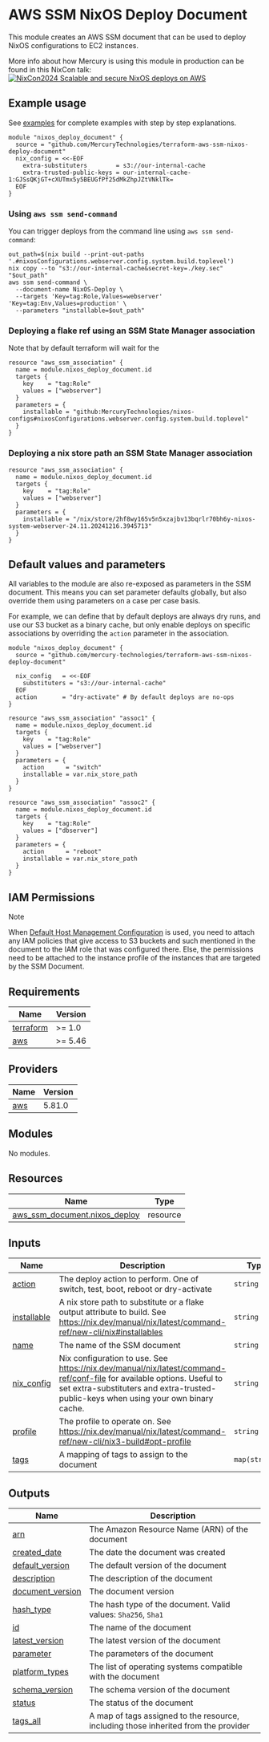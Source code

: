 # AWS SSM NixOS Deploy Document

This module creates an AWS SSM document that can be used to deploy NixOS
configurations to EC2 instances.

More info about how Mercury is using this module in production can be found in
this NixCon talk:
[![NixCon2024 Scalable and secure NixOS deploys on AWS](https://img.youtube.com/vi/Ee4JN3Fp17o/0.jpg)](https://www.youtube.com/watch?v=Ee4JN3Fp17o)

## Example usage

See [examples](./examples) for complete  examples with step by step explanations.

```hcl
module "nixos_deploy_document" {
  source = "github.com/MercuryTechnologies/terraform-aws-ssm-nixos-deploy-document"
  nix_config = <<-EOF
    extra-substituters        = s3://our-internal-cache
    extra-trusted-public-keys = our-internal-cache-1:GJSsQKjGT+cXUTmx5y5BEUGfPf25dMkZhpJZtVNklTk=
  EOF
}
```

### Using `aws ssm send-command`

You can trigger deploys from the command line using `aws ssm send-command`:

```shell
out_path=$(nix build --print-out-paths '.#nixosConfigurations.webserver.config.system.build.toplevel')
nix copy --to "s3://our-internal-cache&secret-key=./key.sec" "$out_path"
aws ssm send-command \
  --document-name NixOS-Deploy \
  --targets 'Key=tag:Role,Values=webserver' 'Key=tag:Env,Values=production' \
  --parameters "installable=$out_path"
```


### Deploying a flake ref using an SSM State Manager association

Note that by default terraform will wait for the 

```
resource "aws_ssm_association" {
  name = module.nixos_deploy_document.id
  targets {
    key    = "tag:Role"
    values = ["webserver"]
  }
  parameters = {
    installable = "github:MercuryTechnologies/nixos-configs#nixosConfigurations.webserver.config.system.build.toplevel"
  }
}
```

### Deploying a nix store path an SSM State Manager association

```
resource "aws_ssm_association" {
  name = module.nixos_deploy_document.id
  targets {
    key    = "tag:Role"
    values = ["webserver"]
  }
  parameters = {
    installable = "/nix/store/2hf8wy165v5n5xzajbv13bqrlr70bh6y-nixos-system-webserver-24.11.20241216.3945713"
  }
}
```

## Default values and parameters

All variables to the module are also re-exposed as parameters in the SSM
document. This means you can set parameter defaults globally, but also override
them using parameters on a case per case basis.

For example, we can define that by default deploys are always dry runs, and use
our S3 bucket as a binary cache, but only enable deploys on specific
associations by overriding the `action` parameter in the association.

```hcl
module "nixos_deploy_document" {
  source = "github.com/mercury-technologies/terraform-aws-ssm-nixos-deploy-document"

  nix_config   = <<-EOF
    substituters = "s3://our-internal-cache"
  EOF
  action       = "dry-activate" # By default deploys are no-ops
}

resource "aws_ssm_association" "assoc1" {
  name = module.nixos_deploy_document.id
  targets {
    key    = "tag:Role"
    values = ["webserver"]
  }
  parameters = {
    action      = "switch"
    installable = var.nix_store_path
  }
}

resource "aws_ssm_association" "assoc2" {
  name = module.nixos_deploy_document.id
  targets {
    key    = "tag:Role"
    values = ["dbserver"]
  }
  parameters = {
    action      = "reboot"
    installable = var.nix_store_path
  }
}
```

## IAM Permissions

> [!NOTE]
> When [Default Host Management Configuration](https://docs.aws.amazon.com/systems-manager/latest/userguide/fleet-manager-default-host-management-configuration.html)
> is used, you need to attach any IAM policies that give access to S3 buckets
> and such mentioned in the document to the IAM role that was configured there.
> Else, the permissions need to be attached to the instance profile of the
> instances that are targeted by the SSM Document.

<!-- BEGIN_TF_DOCS -->
## Requirements

| Name | Version |
|------|---------|
| <a name="requirement_terraform"></a> [terraform](#requirement\_terraform) | >= 1.0 |
| <a name="requirement_aws"></a> [aws](#requirement\_aws) | >= 5.46 |

## Providers

| Name | Version |
|------|---------|
| <a name="provider_aws"></a> [aws](#provider\_aws) | 5.81.0 |

## Modules

No modules.

## Resources

| Name | Type |
|------|------|
| [aws_ssm_document.nixos_deploy](https://registry.terraform.io/providers/hashicorp/aws/latest/docs/resources/ssm_document) | resource |

## Inputs

| Name | Description | Type | Default | Required |
|------|-------------|------|---------|:--------:|
| <a name="input_action"></a> [action](#input\_action) | The deploy action to perform. One of switch, test, boot, reboot or dry-activate | `string` | `"switch"` | no |
| <a name="input_installable"></a> [installable](#input\_installable) | A nix store path to substitute or a flake output attribute to build. See https://nix.dev/manual/nix/latest/command-ref/new-cli/nix#installables | `string` | `"/run/current-system"` | no |
| <a name="input_name"></a> [name](#input\_name) | The name of the SSM document | `string` | `"NixOS-Deploy"` | no |
| <a name="input_nix_config"></a> [nix\_config](#input\_nix\_config) | Nix configuration to use. See https://nix.dev/manual/nix/latest/command-ref/conf-file for available options. Useful to set extra-substituters and extra-trusted-public-keys when using your own binary cache. | `string` | `""` | no |
| <a name="input_profile"></a> [profile](#input\_profile) | The profile to operate on. See https://nix.dev/manual/nix/latest/command-ref/new-cli/nix3-build#opt-profile | `string` | `"/nix/var/nix/profiles/system"` | no |
| <a name="input_tags"></a> [tags](#input\_tags) | A mapping of tags to assign to the document | `map(string)` | `{}` | no |

## Outputs

| Name | Description |
|------|-------------|
| <a name="output_arn"></a> [arn](#output\_arn) | The Amazon Resource Name (ARN) of the document |
| <a name="output_created_date"></a> [created\_date](#output\_created\_date) | The date the document was created |
| <a name="output_default_version"></a> [default\_version](#output\_default\_version) | The default version of the document |
| <a name="output_description"></a> [description](#output\_description) | The description of the document |
| <a name="output_document_version"></a> [document\_version](#output\_document\_version) | The document version |
| <a name="output_hash_type"></a> [hash\_type](#output\_hash\_type) | The hash type of the document. Valid values: `Sha256`, `Sha1` |
| <a name="output_id"></a> [id](#output\_id) | The name of the document |
| <a name="output_latest_version"></a> [latest\_version](#output\_latest\_version) | The latest version of the document |
| <a name="output_parameter"></a> [parameter](#output\_parameter) | The parameters of the document |
| <a name="output_platform_types"></a> [platform\_types](#output\_platform\_types) | The list of operating systems compatible with the document |
| <a name="output_schema_version"></a> [schema\_version](#output\_schema\_version) | The schema version of the document |
| <a name="output_status"></a> [status](#output\_status) | The status of the document |
| <a name="output_tags_all"></a> [tags\_all](#output\_tags\_all) | A map of tags assigned to the resource, including those inherited from the provider |
<!-- END_TF_DOCS -->